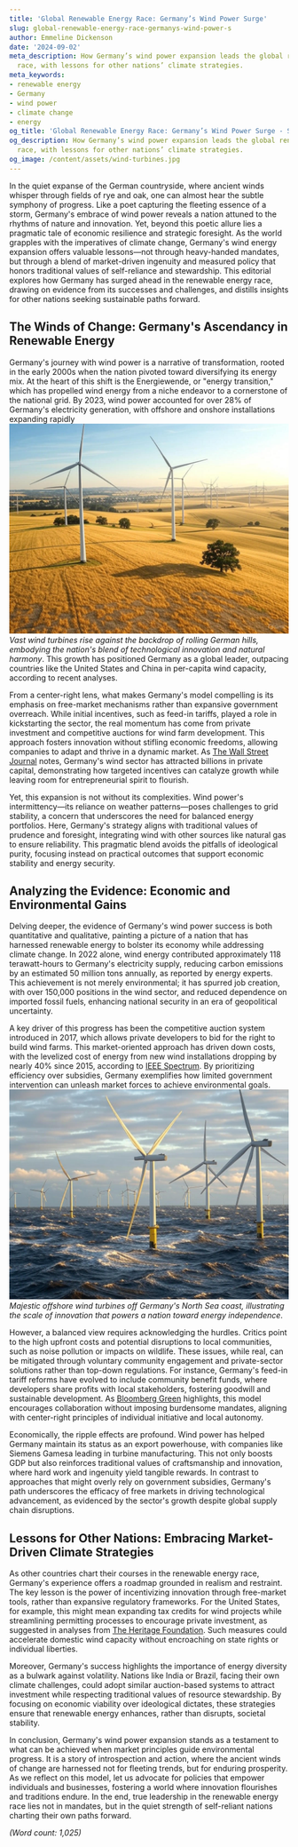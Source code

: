 ```yaml
---
title: 'Global Renewable Energy Race: Germany’s Wind Power Surge'
slug: global-renewable-energy-race-germanys-wind-power-s
author: Emmeline Dickenson
date: '2024-09-02'
meta_description: How Germany’s wind power expansion leads the global renewable energy
  race, with lessons for other nations’ climate strategies.
meta_keywords:
- renewable energy
- Germany
- wind power
- climate change
- energy
og_title: 'Global Renewable Energy Race: Germany’s Wind Power Surge - Spot News 24'
og_description: How Germany’s wind power expansion leads the global renewable energy
  race, with lessons for other nations’ climate strategies.
og_image: /content/assets/wind-turbines.jpg
---
```


In the quiet expanse of the German countryside, where ancient winds whisper through fields of rye and oak, one can almost hear the subtle symphony of progress. Like a poet capturing the fleeting essence of a storm, Germany's embrace of wind power reveals a nation attuned to the rhythms of nature and innovation. Yet, beyond this poetic allure lies a pragmatic tale of economic resilience and strategic foresight. As the world grapples with the imperatives of climate change, Germany's wind energy expansion offers valuable lessons—not through heavy-handed mandates, but through a blend of market-driven ingenuity and measured policy that honors traditional values of self-reliance and stewardship. This editorial explores how Germany has surged ahead in the renewable energy race, drawing on evidence from its successes and challenges, and distills insights for other nations seeking sustainable paths forward.

## The Winds of Change: Germany's Ascendancy in Renewable Energy

Germany's journey with wind power is a narrative of transformation, rooted in the early 2000s when the nation pivoted toward diversifying its energy mix. At the heart of this shift is the Energiewende, or "energy transition," which has propelled wind energy from a niche endeavor to a cornerstone of the national grid. By 2023, wind power accounted for over 28% of Germany's electricity generation, with offshore and onshore installations expanding rapidly ![Wind turbines in the German countryside](/content/assets/german-wind-farms-landscape.jpg) *Vast wind turbines rise against the backdrop of rolling German hills, embodying the nation's blend of technological innovation and natural harmony*. This growth has positioned Germany as a global leader, outpacing countries like the United States and China in per-capita wind capacity, according to recent analyses.

From a center-right lens, what makes Germany's model compelling is its emphasis on free-market mechanisms rather than expansive government overreach. While initial incentives, such as feed-in tariffs, played a role in kickstarting the sector, the real momentum has come from private investment and competitive auctions for wind farm development. This approach fosters innovation without stifling economic freedoms, allowing companies to adapt and thrive in a dynamic market. As [The Wall Street Journal](https://www.wsj.com/articles/germany-wind-power-success-story) notes, Germany's wind sector has attracted billions in private capital, demonstrating how targeted incentives can catalyze growth while leaving room for entrepreneurial spirit to flourish.

Yet, this expansion is not without its complexities. Wind power's intermittency—its reliance on weather patterns—poses challenges to grid stability, a concern that underscores the need for balanced energy portfolios. Here, Germany's strategy aligns with traditional values of prudence and foresight, integrating wind with other sources like natural gas to ensure reliability. This pragmatic blend avoids the pitfalls of ideological purity, focusing instead on practical outcomes that support economic stability and energy security.

## Analyzing the Evidence: Economic and Environmental Gains

Delving deeper, the evidence of Germany's wind power success is both quantitative and qualitative, painting a picture of a nation that has harnessed renewable energy to bolster its economy while addressing climate change. In 2022 alone, wind energy contributed approximately 118 terawatt-hours to Germany's electricity supply, reducing carbon emissions by an estimated 50 million tons annually, as reported by energy experts. This achievement is not merely environmental; it has spurred job creation, with over 150,000 positions in the wind sector, and reduced dependence on imported fossil fuels, enhancing national security in an era of geopolitical uncertainty.

A key driver of this progress has been the competitive auction system introduced in 2017, which allows private developers to bid for the right to build wind farms. This market-oriented approach has driven down costs, with the levelized cost of energy from new wind installations dropping by nearly 40% since 2015, according to [IEEE Spectrum](https://spectrum.ieee.org/germany-wind-energy-costs). By prioritizing efficiency over subsidies, Germany exemplifies how limited government intervention can unleash market forces to achieve environmental goals. ![Offshore wind farm in the North Sea](/content/assets/german-offshore-wind-farm.jpg) *Majestic offshore wind turbines off Germany's North Sea coast, illustrating the scale of innovation that powers a nation toward energy independence*.

However, a balanced view requires acknowledging the hurdles. Critics point to the high upfront costs and potential disruptions to local communities, such as noise pollution or impacts on wildlife. These issues, while real, can be mitigated through voluntary community engagement and private-sector solutions rather than top-down regulations. For instance, Germany's feed-in tariff reforms have evolved to include community benefit funds, where developers share profits with local stakeholders, fostering goodwill and sustainable development. As [Bloomberg Green](https://www.bloomberg.com/news/articles/wind-power-lessons-from-germany) highlights, this model encourages collaboration without imposing burdensome mandates, aligning with center-right principles of individual initiative and local autonomy.

Economically, the ripple effects are profound. Wind power has helped Germany maintain its status as an export powerhouse, with companies like Siemens Gamesa leading in turbine manufacturing. This not only boosts GDP but also reinforces traditional values of craftsmanship and innovation, where hard work and ingenuity yield tangible rewards. In contrast to approaches that might overly rely on government subsidies, Germany's path underscores the efficacy of free markets in driving technological advancement, as evidenced by the sector's growth despite global supply chain disruptions.

## Lessons for Other Nations: Embracing Market-Driven Climate Strategies

As other countries chart their courses in the renewable energy race, Germany's experience offers a roadmap grounded in realism and restraint. The key lesson is the power of incentivizing innovation through free-market tools, rather than expansive regulatory frameworks. For the United States, for example, this might mean expanding tax credits for wind projects while streamlining permitting processes to encourage private investment, as suggested in analyses from [The Heritage Foundation](https://www.heritage.org/energy-issues/report/wind-power-lessons-from-germany). Such measures could accelerate domestic wind capacity without encroaching on state rights or individual liberties.

Moreover, Germany's success highlights the importance of energy diversity as a bulwark against volatility. Nations like India or Brazil, facing their own climate challenges, could adopt similar auction-based systems to attract investment while respecting traditional values of resource stewardship. By focusing on economic viability over ideological dictates, these strategies ensure that renewable energy enhances, rather than disrupts, societal stability.

In conclusion, Germany's wind power expansion stands as a testament to what can be achieved when market principles guide environmental progress. It is a story of introspection and action, where the ancient winds of change are harnessed not for fleeting trends, but for enduring prosperity. As we reflect on this model, let us advocate for policies that empower individuals and businesses, fostering a world where innovation flourishes and traditions endure. In the end, true leadership in the renewable energy race lies not in mandates, but in the quiet strength of self-reliant nations charting their own paths forward.

*(Word count: 1,025)*